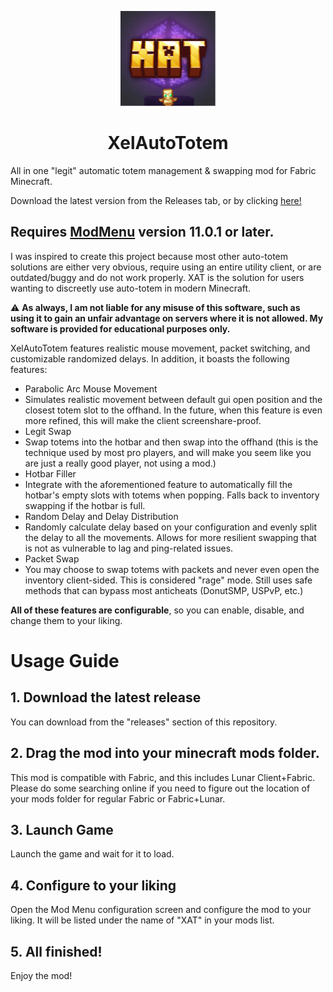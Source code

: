 <p align="center">
  <img src="./src/main/resources/assets/xelautototem/icon.png" width="152" height="152">
</p>
<h1 align="center">XelAutoTotem</h1>
<p>All in one "legit" automatic totem management & swapping mod for Fabric Minecraft.</p>
<p>Download the latest version from the Releases tab, or by clicking <a href="https://github.com/owengregson/XelAutoTotem/releases/latest">here!</a></p>

<h2>Requires <a href="https://modrinth.com/mod/modmenu">ModMenu</a> version 11.0.1 or later.</h2>

<p>I was inspired to create this project because most other auto-totem solutions are either very obvious, require using an entire utility client, or are outdated/buggy and do not work properly. XAT is the solution for users wanting to discreetly use auto-totem in modern Minecraft.</p>
<p>⚠️ <strong>As always, I am not liable for any misuse of this software, such as using it to gain an unfair advantage on servers where it is not allowed. My software is provided for educational purposes only.</strong></p>
<p>XelAutoTotem features realistic mouse movement, packet switching, and customizable randomized delays. In addition, it boasts the following features:</p>
<ul>
<li>Parabolic Arc Mouse Movement</li>
<li>Simulates realistic movement between default gui open position and the closest totem slot to the offhand. In the future, when this feature is even more refined, this will make the client screenshare-proof.</li>
<li>Legit Swap</li>
<li>Swap totems into the hotbar and then swap into the offhand (this is the technique used by most pro players, and will make you seem like you are just a really good player, not using a mod.)</li>
<li>Hotbar Filler</li>
<li>Integrate with the aforementioned feature to automatically fill the hotbar's empty slots with totems when popping. Falls back to inventory swapping if the hotbar is full.</li>
<li>Random Delay and Delay Distribution</li>
<li>Randomly calculate delay based on your configuration and evenly split the delay to all the movements. Allows for more resilient swapping that is not as vulnerable to lag and ping-related issues.</li>
<li>Packet Swap</li>
<li>You may choose to swap totems with packets and never even open the inventory client-sided. This is considered "rage" mode. Still uses safe methods that can bypass most anticheats (DonutSMP, USPvP, etc.)</li>
</ul>
<p><strong>All of these features are configurable</strong>, so you can enable, disable, and change them to your liking.</p>
<h1 id="usage-guide">Usage Guide</h1>
<h2 id="1-download-the-latest-release">1. Download the latest release</h2>
<p>You can download from the &quot;releases&quot; section of this repository.</p>
<h2 id="2-drag-the-mod-to-your-mods-folder">2. Drag the mod into your minecraft mods folder.</h2>
<p>This mod is compatible with Fabric, and this includes Lunar Client+Fabric. Please do some searching online if you need to figure out the location of your mods folder for regular Fabric or Fabric+Lunar.</p>
<h2 id="3-launch-game">3. Launch Game</h2>
<p>Launch the game and wait for it to load.</p>
<h2 id="4-configure-and-enjoy">4. Configure to your liking</h2>
<p>Open the Mod Menu configuration screen and configure the mod to your liking. It will be listed under the name of "XAT" in your mods list.</p>
<h2 id="5-all-finished-">5. All finished!</h2>
<p>Enjoy the mod!</p>